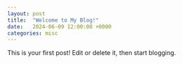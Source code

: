 ```yaml
---
layout: post
title:  "Welcome to My Blog!"
date:   2024-06-09 12:00:00 +0000
categories: misc
---
```


This is your first post! Edit or delete it, then start blogging.